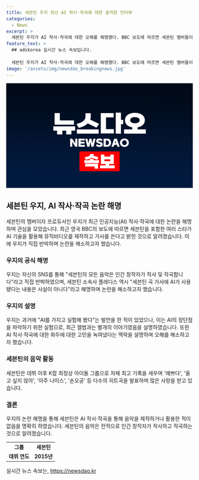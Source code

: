 ```yaml
---
title: 세븐틴 우지 외신 AI 작사·작곡에 대한 솔직한 인터뷰
categories:
  - News
excerpt: >
  세븐틴 우지가 AI 작사·작곡에 대한 오해를 해명했다. BBC 보도에 따르면 세븐틴 멤버들이 AI를 활용해 뮤직비디오를 제작하고 가사를 쓴다고 주장한 것으로 알려졌다. 그러나 이에 대해 우지는 AI를 활용한 것은 실험적인 연습이었으며, 실제 앨범에 사용된 부분은 아니라고 설명했다. 세븐틴의 소속사도 이를 부인하며, 세븐틴의 모든 음악은 인간 창작자가 작사 및 작곡했다고 밝혔다. 이에 대한 정정보도 요청도 이뤄졌으며, 세븐틴은 K팝 최정상 아이돌 그룹으로서 여전히 많은 사랑을 받고 있다.
feature_text: >
  ## adskorea 실시간 뉴스 속보입니다.

  세븐틴 우지가 AI 작사·작곡에 대한 오해를 해명했다. BBC 보도에 따르면 세븐틴 멤버들이 AI를 활용해 뮤직비디오를 제작하고 가사를 쓴다고 주장한 것으로 알려졌다. 그러나 이에 대해 우지는 AI를 활용한 것은 실험적인 연습이었으며, 실제 앨범에 사용된 부분은 아니라고 설명했다. 세븐틴의 소속사도 이를 부인하며, 세븐틴의 모든 음악은 인간 창작자가 작사 및 작곡했다고 밝혔다. 이에 대한 정정보도 요청도 이뤄졌으며, 세븐틴은 K팝 최정상 아이돌 그룹으로서 여전히 많은 사랑을 받고 있다.
image: '/assets/img/newsdao_breakingnews.jpg'
---
```


<p><img src="/assets/img/newsdao_breakingnews.jpg" alt="adskorea 속보" /></p>

<h2 data-ke-size="size26">세븐틴 우지, AI 작사·작곡 논란 해명</h2>

<p data-ke-size="size16">세븐틴의 멤버이자 프로듀서인 우지가 최근 인공지능(AI) 작사·작곡에 대한 논란을 해명하며 관심을 모았습니다. 최근 영국 BBC의 보도에 따르면 세븐틴을 포함한 여러 스타가 AI 기술을 활용해 뮤직비디오를 제작하고 가사를 쓴다고 밝힌 것으로 알려졌습니다. 이에 우지가 직접 반박하며 논란을 해소하고자 했습니다.</p>

<h3><b>우지의 공식 해명</b></h3>

<p data-ke-size="size16">우지는 자신의 SNS를 통해 "세븐틴의 모든 음악은 인간 창작자가 작사 및 작곡합니다"라고 직접 반박하였으며, 세븐틴 소속사 플레디스 역시 "세븐틴 곡 가사에 AI가 사용됐다는 내용은 사실이 아니다"라고 해명하며 논란을 해소하고자 했습니다.</p>

<h3><b>우지의 설명</b></h3>

<p data-ke-size="size16">우지는 과거에 "AI를 가지고 실험해 봤다"는 발언을 한 적이 있었으나, 이는 AI의 장단점을 파악하기 위한 실험으로, 최근 앨범과는 별개의 이야기였음을 설명하였습니다. 또한 AI 작사·작곡에 대한 화두에 대한 고민을 녹여냈다는 맥락을 설명하며 오해를 해소하고자 했습니다.</p>

<h3><b>세븐틴의 음악 활동</b></h3>

<p data-ke-size="size16">세븐틴은 데뷔 이후 K팝 최정상 아이돌 그룹으로 자체 최고 기록을 세우며 '예쁘다', '울고 싶지 않아', '아주 나이스', '손오공' 등 다수의 히트곡을 발표하며 많은 사랑을 받고 있습니다.</p>

<h3><b>결론</b></h3>

<p data-ke-size="size16">우지의 논란 해명을 통해 세븐틴은 AI 작사·작곡을 통해 음악을 제작하거나 활용한 적이 없음을 명확히 하였습니다. 세븐틴의 음악은 전적으로 인간 창작자가 작사하고 작곡하는 것으로 알려졌습니다.</p>

<table>
  <tbody>
    <tr>
      <td style="text-align: center; height: 17px;"><b>그룹</b></td>
      <td style="text-align: center; height: 17px;"><b>세븐틴</b></td>
    </tr>
    <tr>
      <td style="text-align: center; height: 17px;"><b>데뷔 연도</b></td>
      <td style="text-align: center; height: 17px;"><b>2015년</b></td>
    </tr>
  </tbody>
</table>
실시간 뉴스 속보는, <a href="https://newsdao.kr" rel="dofollow">https://newsdao.kr</a>


